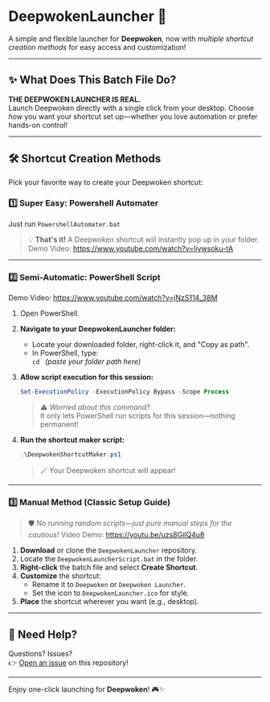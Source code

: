 # DeepwokenLauncher 🚀

A simple and flexible launcher for **Deepwoken**, now with *multiple shortcut creation methods* for easy access and customization!

---

## ✨ What Does This Batch File Do?

**THE DEEPWOKEN LAUNCHER IS REAL.**  
Launch Deepwoken directly with a single click from your desktop. Choose *how* you want your shortcut set up—whether you love automation or prefer hands-on control!

---

## 🛠️ Shortcut Creation Methods

Pick your favorite way to create your Deepwoken shortcut:

### 1️⃣ **Super Easy: Powershell Automater**

Just run `PowershellAutomater.bat`  
> 💡 **That's it!** A Deepwoken shortcut will instantly pop up in your folder.
Demo Video: https://www.youtube.com/watch?v=Iiywsoku-tA
---

### 2️⃣ **Semi-Automatic: PowerShell Script**
Demo Video: https://www.youtube.com/watch?v=jNzS114_38M

1. Open PowerShell.
2. **Navigate to your DeepwokenLauncher folder:**  
   - Locate your downloaded folder, right-click it, and "Copy as path".
   - In PowerShell, type:  
     `cd ` *(paste your folder path here)*

3. **Allow script execution for this session:**  
   ```powershell
   Set-ExecutionPolicy -ExecutionPolicy Bypass -Scope Process
   ```
   > ⚠️ *Worried about this command?*  
   > It only lets PowerShell run scripts for this session—nothing permanent!

4. **Run the shortcut maker script:**  
   ```powershell
   .\DeepwokenShortcutMaker.ps1
   ```
   > 🪄 Your Deepwoken shortcut will appear!

---

### 3️⃣ **Manual Method (Classic Setup Guide)**

> 🛡️ *No running random scripts—just pure manual steps for the cautious!*
Video Demo: https://youtu.be/uzs8GilQ4u8

1. **Download** or clone the `DeepwokenLauncher` repository.
2. Locate the `DeepwokenLauncherScript.bat` in the folder.
3. **Right-click** the batch file and select **Create Shortcut**.
4. **Customize** the shortcut:
   - Rename it to `Deepwoken` or `Deepwoken Launcher`.
   - Set the icon to `DeepwokenLauncher.ico` for style.
5. **Place** the shortcut wherever you want (e.g., desktop).

---

## 💬 Need Help?

Questions? Issues?  
👉 [Open an issue](https://github.com/xaizko/DeepwokenLauncher/issues) on this repository!

---

Enjoy one-click launching for **Deepwoken**! 🎮✨
